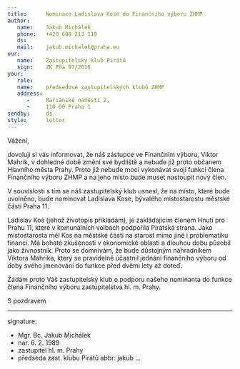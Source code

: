 ```yaml
---
title:      Nominace Ladislava Kose do Finančního výboru ZHMP
author:
   name:    Jakub Michálek
   phone:   +420 608 213 119
   ds:      
   mail:    jakub.michalek@praha.eu
our:
   name:    Zastupitelský klub Pirátů
   sign:    ZK Pha 97/2016
your:
   role:    
   name:    předsedové zastupitelských klubů ZHMP
   address:
      -     Mariánské náměstí 2, 
      -     110 00 Praha 1
sendby:     ds
style:      letter
---
```


Vážení,

dovoluji si vás informovat, že náš zástupce ve Finančním výboru, Viktor Mahrik, v dohledné době změní své bydliště a nebude již proto občanem Hlavního města Prahy. Proto již nebude moci vykonávat svoji funkci člena Finančního výboru ZHMP a na jeho místo bude muset nastoupit nový člen. 

V souvislosti s tím se náš zastupitelský klub usnesl, že na místo, které bude uvolněno, bude nominovat Ladislava Kose, bývalého místostarostu městské části Praha 11.

Ladislav Kos (jehož životopis přikládám), je zakládajícím členem Hnutí pro Prahu 11, které v komunálních volbách podpořila Pirátská strana. Jako místostarosta měl Kos na městské části na starost mimo jiné i problematiku financí. Má bohaté zkušenosti v ekonomické oblasti a dlouhou dobu působil jako živnostník. Proto se domnívám, že bude důstojným náhradníkem Viktora Mahrika, který se pravidelně účastnil jednání finančního výboru od doby svého jmenování do funkce před dvěmi lety až doteď. 

Žádám proto Váš zastupitelský klub o podporu našeho nominanta do funkce člena Finančního výboru zastupitelstva hl. m. Prahy. 

S pozdravem

---
signature: 
  - Mgr. Bc. Jakub Michálek
  - nar. 6. 2. 1989
  - zastupitel hl. m. Prahy
  - předseda zast. klubu Pirátů
abbr:       jakub
...
